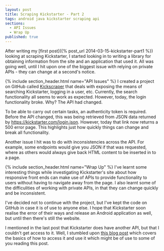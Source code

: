 ```yaml
---
layout: post
title: Scraping Kickstarter - Part 2
tags: android java kickstarter scraping api
sections:
  - API Issues
  - Wrap Up
published: true
---
```


After writing my [first post]({% post_url 2014-03-15-kickstarter-part1 %}) looking at scraping Kickstarter, I started looking in to writing a library for obtaining information from the site and an application that used it. All was going well, until I hit upon one of the biggest issue with relying on private APIs - they can change at a second's notice.

{% include section_header.html name="API Issues" %}
I created a project on GitHub called [Kickscraper](https://github.com/kbremner/Kickscraper) that deals with exposing the means of searching Kickstarter, logging in a user, etc. Currently, the search functionality all seems to work as expected. However, today, the login functionality broke. Why? The API had changed.

To be able to carry out certain tasks, an authenticity token is required. Before the API changed, this was being retrieved from JSON data returned by https://kickstarter.com/login.json. However, today that link now returns a 500 error page. This highlights just how quickly things can change and break all functionality.

Another issue I hit was to do with inconsistencies across the API. For example, some endpoints would give you JSON if that was requested, where as others would always give back HTML content to be inserted in to a page.

{% include section_header.html name="Wrap Up" %}
I've learnt some interesting things while investigating Kickstarter's site about how responsive front ends can make use of APIs to provide functionality to users without having to navigate away from the page. I also learnt some of the difficulities of working with private APIs, in that they can change quickly and be inconsistent.

I've decided not to continue with the project, but I've kept the code on GitHub in case it is of use to anyone else. I hope that Kickstarter soon realise the error of their ways and release an Android application as well, but until then there's still the website.

<div class="alert alert-info">
<p>I mentioned in the last post that Kickstarter does have another API, but that I couldn't get access to it. Well, I stumbled upon <a href="http://syntaxi.net/2013/03/24/let-s-explore-kickstarter-s-api/">this blog post</a> which covers the basics of how to access it and use it which might be of use to some of you reading this post.</p>
</div>
